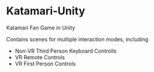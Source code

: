 # Katamari-Unity
Katamari Fan Game in Unity

Contains scenes for multiple interaction modes, including
- Non-VR Third Person Keyboard Controlls
- VR Remote Controls
- VR First Person Controls
